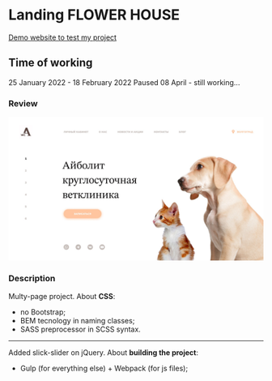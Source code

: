 # Landing FLOWER HOUSE
[Demo website to test my project](https://ollaweb.github.io/portfolio-veterinary/)

## Time of working
25 January 2022 - 18 February 2022
Paused
08 April - still working...

### Review
![Look at this lovely design](https://github.com/ollaweb/portfolio-veterinary/blob/main/src/img/aibolit.jpg)

### Description
Multy-page project.
About **CSS**:
* no Bootstrap;
* BEM tecnology in naming classes;
* SASS preprocessor in SCSS syntax.
---
Added slick-slider on jQuery. 
About **building the project**:
* Gulp (for everything else) + Webpack (for js files);